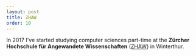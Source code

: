 ```yaml
---
layout: post
title: ZHAW
order: 10
---
```

In 2017 I've started studying computer sciences part-time at the **Zürcher Hochschule für Angewandete Wissenschaften**
([ZHAW](https://www.zhaw.ch)) in Winterthur.